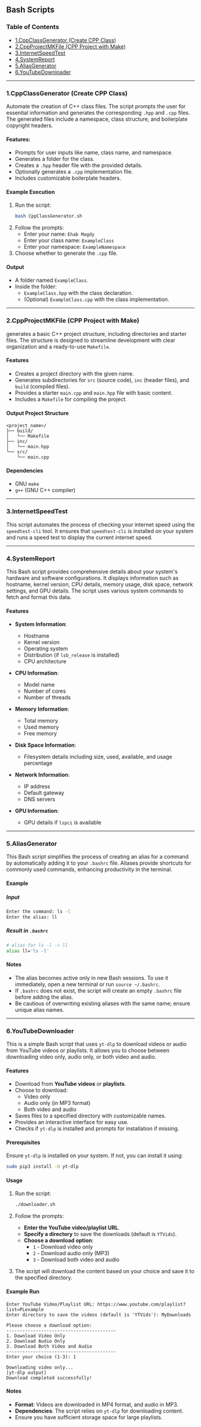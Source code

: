## Bash Scripts

### Table of Contents

- [1.CppClassGenerator (Create CPP Class)](#1cppclassgenerator-create-cpp-class)
- [2.CppProjectMKFile (CPP Project with Make)](#2cppprojectmkfile-cpp-project-with-make)
- [3.InternetSpeedTest](#3internetspeedtest)
- [4.SystemReport](#4systemreport)
- [5.AliasGenerator](#5aliasgenerator)
- [6.YouTubeDownloader](#6youtubedownloader)

---

### 1.CppClassGenerator (Create CPP Class)

Automate the creation of C++ class files. The script prompts the user for essential information and generates the corresponding `.hpp` and `.cpp` files. The generated files include a namespace, class structure, and boilerplate copyright headers.

#### Features:
- Prompts for user inputs like name, class name, and namespace.
- Generates a folder for the class.
- Creates a `.hpp` header file with the provided details.
- Optionally generates a `.cpp` implementation file.
- Includes customizable boilerplate headers.

#### Example Execution
1. Run the script:
   ```bash
   bash CppClassGenerator.sh
   ```
2. Follow the prompts:
   - Enter your name: `Ehab Magdy`
   - Enter your class name: `ExampleClass`
   - Enter your namespace: `ExampleNamespace`
3. Choose whether to generate the `.cpp` file.

#### Output
- A folder named `ExampleClass`.
- Inside the folder:
  - `ExampleClass.hpp` with the class declaration.
  - (Optional) `ExampleClass.cpp` with the class implementation.

---

### 2.CppProjectMKFile (CPP Project with Make)

generates a basic C++ project structure, including directories and starter files. The structure is designed to streamline development with clear organization and a ready-to-use `Makefile`.

#### Features

- Creates a project directory with the given name.
- Generates subdirectories for `src` (source code), `inc` (header files), and `build` (compiled files).
- Provides a starter `main.cpp` and `main.hpp` file with basic content.
- Includes a `Makefile` for compiling the project.

#### Output Project Structure

```
<project_name>/
├── build/
│   └── Makefile
├── inc/
│   └── main.hpp
└── src/
    └── main.cpp
```

#### Dependencies

- GNU `make`
- `g++` (GNU C++ compiler)

---

### 3.InternetSpeedTest

This script automates the process of checking your internet speed using the `speedtest-cli` tool. It ensures that `speedtest-cli` is installed on your system and runs a speed test to display the current internet speed.

---

### 4.SystemReport

This Bash script provides comprehensive details about your system's hardware and software configurations. It displays information such as hostname, kernel version, CPU details, memory usage, disk space, network settings, and GPU details. The script uses various system commands to fetch and format this data.

#### Features

- **System Information**:
  - Hostname
  - Kernel version
  - Operating system
  - Distribution (if `lsb_release` is installed)
  - CPU architecture

- **CPU Information**:
  - Model name
  - Number of cores
  - Number of threads

- **Memory Information**:
  - Total memory
  - Used memory
  - Free memory

- **Disk Space Information**:
  - Filesystem details including size, used, available, and usage percentage

- **Network Information**:
  - IP address
  - Default gateway
  - DNS servers

- **GPU Information**:
  - GPU details if `lspci` is available

---

### 5.AliasGenerator

This Bash script simplifies the process of creating an alias for a command by automatically adding it to your `.bashrc` file. Aliases provide shortcuts for commonly used commands, enhancing productivity in the terminal.

#### Example

##### Input
```bash
Enter the command: ls -l
Enter the alias: ll
```

##### Result in `.bashrc`
```bash
# alias for ls -l -> ll
alias ll='ls -l'
```

#### Notes

- The alias becomes active only in new Bash sessions. To use it immediately, open a new terminal or run `source ~/.bashrc`.
- If `.bashrc` does not exist, the script will create an empty `.bashrc` file before adding the alias.
- Be cautious of overwriting existing aliases with the same name; ensure unique alias names.

---

### 6.YouTubeDownloader

This is a simple Bash script that uses `yt-dlp` to download videos or audio from YouTube videos or playlists. It allows you to choose between downloading video only, audio only, or both video and audio.

#### Features

- Download from **YouTube videos** or **playlists**.
- Choose to download:
  - Video only
  - Audio only (in MP3 format)
  - Both video and audio
- Saves files to a specified directory with customizable names.
- Provides an interactive interface for easy use.
- Checks if `yt-dlp` is installed and prompts for installation if missing.

#### Prerequisites

Ensure `yt-dlp` is installed on your system. If not, you can install it using:

```bash
sudo pip3 install -U yt-dlp
```

#### Usage

1. Run the script:

   ```bash
   ./downloader.sh
   ```

2. Follow the prompts:

   - **Enter the YouTube video/playlist URL**.
   - **Specify a directory** to save the downloads (default is `YTVids`).
   - **Choose a download option**:
     - `1` - Download video only
     - `2` - Download audio only (MP3)
     - `3` - Download both video and audio

3. The script will download the content based on your choice and save it to the specified directory.

#### Example Run

```
Enter YouTube Video/Playlist URL: https://www.youtube.com/playlist?list=PLexample
Enter directory to save the videos (default is 'YTVids'): MyDownloads

Please choose a download option:
-----------------------------------------
1. Download Video Only
2. Download Audio Only
3. Download Both Video and Audio
-----------------------------------------
Enter your choice (1-3): 1

Downloading video only...
[yt-dlp output]
Download completed successfully!
```

#### Notes

- **Format**: Videos are downloaded in MP4 format, and audio in MP3.
- **Dependencies**: The script relies on `yt-dlp` for downloading content.
- Ensure you have sufficient storage space for large playlists.
